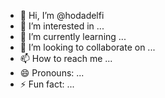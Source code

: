 - 👋 Hi, I’m @hodadelfi
- 👀 I’m interested in ...
- 🌱 I’m currently learning ...
- 💞️ I’m looking to collaborate on ...
- 📫 How to reach me ...
- 😄 Pronouns: ...
- ⚡ Fun fact: ...

<!---
hodadelfi/hodadelfi is a ✨ special ✨ repository because its `README.md` (this file) appears on your GitHub profile.
You can click the Preview link to take a look at your changes.
--->
